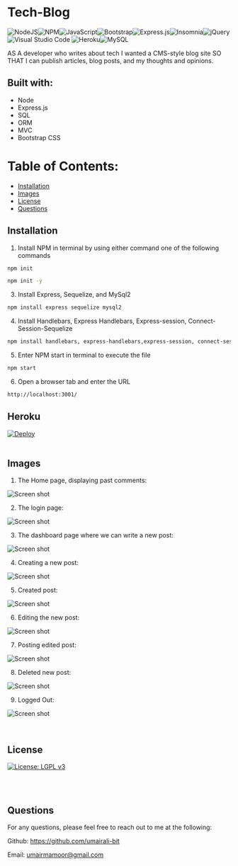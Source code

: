 # Tech-Blog 
![NodeJS](https://img.shields.io/badge/node.js-6DA55F?style=for-the-badge&logo=node.js&logoColor=white)![NPM](https://img.shields.io/badge/NPM-%23000000.svg?style=for-the-badge&logo=npm&logoColor=white)![JavaScript](https://img.shields.io/badge/javascript-%23323330.svg?style=for-the-badge&logo=javascript&logoColor=%23F7DF1E)![Bootstrap](https://img.shields.io/badge/bootstrap-%23563D7C.svg?style=for-the-badge&logo=bootstrap&logoColor=white)![Express.js](https://img.shields.io/badge/express.js-%23404d59.svg?style=for-the-badge&logo=express&logoColor=%2361DAFB)![Insomnia](https://img.shields.io/badge/Insomnia-black?style=for-the-badge&logo=insomnia&logoColor=5849BE)![jQuery](https://img.shields.io/badge/jquery-%230769AD.svg?style=for-the-badge&logo=jquery&logoColor=white)![Visual Studio Code](https://img.shields.io/badge/Visual%20Studio%20Code-0078d7.svg?style=for-the-badge&logo=visual-studio-code&logoColor=white)	![Heroku](https://img.shields.io/badge/heroku-%23430098.svg?style=for-the-badge&logo=heroku&logoColor=white)![MySQL](https://img.shields.io/badge/mysql-%2300f.svg?style=for-the-badge&logo=mysql&logoColor=white)

AS A developer who writes about tech
I wanted a CMS-style blog site
SO THAT I can publish articles, blog posts, and my thoughts and opinions.

## Built with: 	
* Node  
* Express.js
* SQL
* ORM
* MVC
* Bootstrap CSS

# Table of Contents:
* [Installation](#installation)
* [Images](#images)
* [License](#license)
* [Questions](#questions)


## Installation

1. Install NPM in terminal by using either command one of the following commands
```bash
npm init 
```
```bash
npm init -y
```
3. Install Express, Sequelize, and MySql2
```bash
npm install express sequelize mysql2
```
4. Install Handlebars, Express Handlebars, Express-session, Connect-Session-Sequelize

```bash
npm install handlebars, express-handlebars,express-session, connect-session-sequelize
```

5. Enter NPM start in terminal to execute the file
```bash 
npm start
```
6. Open a browser tab and enter the URL 
```bash
http://localhost:3001/
```

##  Heroku 
[![Deploy](https://www.herokucdn.com/deploy/button.svg)](https://tranquil-fortress-39939.herokuapp.com/)
<br><br>

## Images

1. The Home page, displaying past comments: 

![Screen shot](/images/Screen%20Shot%202021-10-09%20at%209.25.22%20AM.png)

2. The login page:

![Screen shot](/images/Screen%20Shot%202021-10-09%20at%209.25.46%20AM.png)

3. The dashboard page where we can write a new post:

![Screen shot](/images/Screen%20Shot%202021-10-09%20at%209.31.19%20AM.png)

4. Creating a new post:

![Screen shot](/images/Screen%20Shot%202021-10-09%20at%209.31.41%20AM.png)

5. Created post:

![Screen shot](/images/Screen%20Shot%202021-10-09%20at%209.31.46%20AM.png)

6. Editing the new post:

![Screen shot](/images/Screen%20Shot%202021-10-09%20at%209.31.55%20AM.png)

7. Posting edited post:

![Screen shot](/images/Screen%20Shot%202021-10-09%20at%209.32.00%20AM.png)

8. Deleted new post:

![Screen shot](/images/Screen%20Shot%202021-10-09%20at%209.32.16%20AM.png)

9. Logged Out:

![Screen shot](/images/Screen%20Shot%202021-10-09%20at%209.25.22%20AM.png)

<br>




## License
[![License: LGPL v3](https://img.shields.io/badge/License-LGPL%20v3-blue.svg)](https://www.gnu.org/licenses/lgpl-3.0)

<br>
<br>

## Questions
For any questions, please feel free to reach out to me at the following:

Github: https://github.com/umairali-bit

Email: umairmamoor@gmail.com